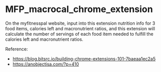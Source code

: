 # MFP_macrocal_chrome_extension
On the myfitnesspal website, input into this extension nutrition info for 3 food items, calories left and macronutrient ratios, and this extension will calculate the number of servings of each food item needed to fulfill the calories left and macronutrient ratios.

Reference:
- https://blog.bitsrc.io/building-chrome-extensions-101-7baeaa1ec2a5
- https://anobjectisa.com/?p=410